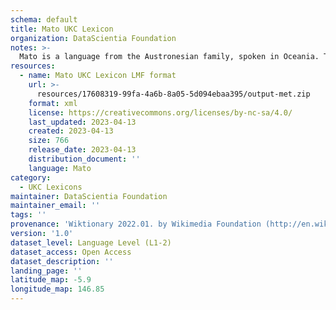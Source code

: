 ```yaml
---
schema: default
title: Mato UKC Lexicon
organization: DataScientia Foundation
notes: >-
  Mato is a language from the Austronesian family, spoken in Oceania. The UKC Lexicon of Mato is represented as a lexico-semantic network. It consists of words, word senses, synsets, as well as sense-level and synset-level relationships.
resources:
  - name: Mato UKC Lexicon LMF format
    url: >-
      resources/17608319-99fa-4a6b-8a05-5d094ebaa395/output-met.zip
    format: xml
    license: https://creativecommons.org/licenses/by-nc-sa/4.0/
    last_updated: 2023-04-13
    created: 2023-04-13
    size: 766
    release_date: 2023-04-13
    distribution_document: ''
    language: Mato
category:
  - UKC Lexicons
maintainer: DataScientia Foundation
maintainer_email: ''
tags: ''
provenance: 'Wiktionary 2022.01. by Wikimedia Foundation (http://en.wiktionary.org); Princeton WordNet 2.1 by Princeton University (https://wordnet.princeton.edu)'
version: '1.0'
dataset_level: Language Level (L1-2)
dataset_access: Open Access
dataset_description: ''
landing_page: ''
latitude_map: -5.9
longitude_map: 146.85
---
```

